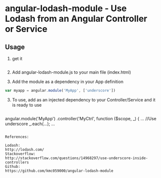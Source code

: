 angular-lodash-module - Use Lodash from an Angular Controller or Service
======


## Usage

1. get it 
   ```bower install angular-lodash-module
   ```
1. Add angular-lodash-module.js to your main file (index.html)

2. Add the module as a dependency in your App definition
  ```javascript
  var myapp = angular.module('MyApp', ['underscore'])
  ```

3. To use, add as an injected dependency to your Controller/Service and it is ready to use
    ```javascript
  angular.module('MyApp')
  .controller('MyCtrl', function ($scope, _) {
  ...
  //Use underscore
   _.each(...);
  ...
  ```

  References:
  
 Lodash:
 http://lodash.com/
 Stackoverflow:
 http://stackoverflow.com/questions/14968297/use-underscore-inside-controllers
 Github:
 https://github.com/kmc059000/angular-lodash-module
